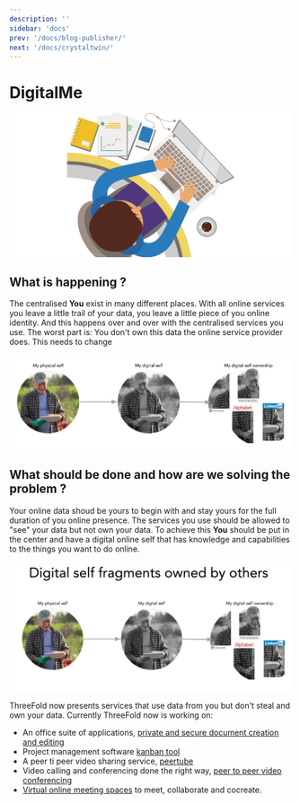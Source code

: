 ```yaml
---
description: ''
sidebar: 'docs'
prev: '/docs/blog-publisher/'
next: '/docs/crystaltwin/'
---
```


# DigitalMe

![](./img/me.png)

## What is happening ?

The centralised **You** exist in many different places. With all online services you leave a little trail of your data, you leave a little piece of you online identity. And this happens over and over with the centralised services you use.  The worst part is:  You don't own this data the online service provider does.  This needs to change

![](./img/fragmented_digital_self_notext.png)

## What should be done and how are we solving the problem ?

Your online data shoud be yours to begin with and stay yours for the full duration of you online presence.  The services you use should be allowed to "see" your data but not own your data. To achieve this **You** should be put in the center and have a digital online self that has knowledge and capabilities to the things you want to do online.

![](./img/your_digital_self_notext.png)

<!-- These link are no longer valid -->

ThreeFold now presents services that use data from you but don't steal and own your data.  Currently ThreeFold now is working on:
 - An office suite of applications, [private and secure document creation and editing](cryptpad.md)
 - Project management software [kanban tool](taiga.md)
 - A peer ti peer video sharing service, [peertube](peertube.md)
 - Video calling and conferencing done the right way, [peer to peer video conferencing](freeflow_connect.md)
 - [Virtual online meeting spaces](hubs.md) to meet, collaborate and cocreate.

